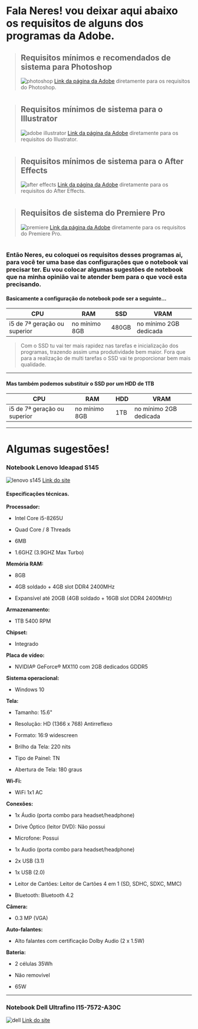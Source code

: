 
# Fala Neres! vou deixar aqui abaixo os requisitos de alguns dos programas da Adobe.
> ## Requisitos mínimos e recomendados de sistema para Photoshop
> ![photoshop](imagens/photoshop.png)
> [Link da página da Adobe](https://helpx.adobe.com/br/photoshop/system-requirements.html) diretamente para os requisitos do Photoshop.
#
> ## Requisitos mínimos de sistema para o Illustrator
> ![adobe illustrator](imagens/adobeillustrator.png)
> [Link da página da Adobe](https://helpx.adobe.com/br/illustrator/system-requirements.html) diretamente para os requisitos do Illustrator.
#
> ## Requisitos mínimos de sistema para o After Effects
> ![after effects](imagens/aftereffects.png)
> [Link da página da Adobe](https://helpx.adobe.com/br/after-effects/user-guide.html/br/after-effects/system-requirements.ug.html) diretamente para os requisitos do After Effects.
#
> ## Requisitos de sistema do Premiere Pro
> ![premiere](imagens/premiere.png)
> [Link da página da Adobe](https://helpx.adobe.com/br/premiere-pro/user-guide.html/br/premiere-pro/system-requirements.ug.html) diretamente para os requisitos do Premiere Pro.
#
### Então Neres, eu coloquei os requisitos desses programas ai, para você ter uma base das configurações que o notebook vai precisar ter. Eu vou colocar algumas sugestões de notebook que na minha opinião vai te atender bem para o que você esta precisando.
#### Basicamente a configuração do notebook pode ser a seguinte...
CPU | RAM | SSD | VRAM |
--- | --- | --- | ---- |
i5 de 7ª geração ou superior | no mínimo 8GB | 480GB | no mínimo 2GB dedicada |

> Com o SSD tu vai ter mais rapidez nas tarefas e inicialização dos programas, trazendo assim uma produtividade bem maior. Fora que para a realização de multi tarefas o SSD  vai te proporcionar bem mais qualidade.
---
#### Mas também podemos substituir o SSD por um HDD de 1TB
CPU | RAM | HDD | VRAM |
--- | --- | --- | ---- |
i5 de 7ª geração ou superior | no mínimo 8GB | 1TB | no mínimo 2GB dedicada |
---
# Algumas sugestões!
### Notebook Lenovo Ideapad S145
![lenovo s145](imagens/lenovoideapads145.png)
[Link do site](https://www.kabum.com.br/cgi-local/site/produtos/descricao_ofertas.cgi?codigo=115256)
#### Especificações técnicas.
**Processador:**

- Intel Core i5-8265U

- Quad Core / 8 Threads

- 6MB

- 1.6GHZ (3.9GHZ Max Turbo)

 

**Memória RAM:**

- 8GB

- 4GB soldado + 4GB slot DDR4 2400MHz

- Expansível até 20GB (4GB soldado + 16GB slot DDR4 2400MHz)

 

**Armazenamento:**

- 1TB 5400 RPM

 

**Chipset:**

- Integrado

 

**Placa de vídeo:**

- NVIDIA® GeForce® MX110 com 2GB dedicados GDDR5

 

**Sistema operacional:**

- Windows 10

 

**Tela:**

- Tamanho: 15.6"

- Resolução: HD (1366 x 768) Antirreflexo

- Formato: 16:9 widescreen

- Brilho da Tela: 220 nits

- Tipo de Painel: TN

- Abertura de Tela: 180 graus

 

**Wi-Fi:**

- WiFi 1x1 AC

 

**Conexões:**

- 1x Áudio (porta combo para headset/headphone)

- Drive Óptico (leitor DVD): Não possui

- Microfone: Possui

- 1x Audio (porta combo para headset/headphone)

- 2x USB (3.1)

- 1x USB (2.0)

- Leitor de Cartões: Leitor de Cartões 4 em 1 (SD, SDHC, SDXC, MMC)

- Bluetooth: Bluetooth 4.2

 

**Câmera:**

- 0.3 MP (VGA)

 

**Auto-falantes:**

- Alto falantes com certificação Dolby Audio (2 x 1.5W)

 

**Bateria:**

- 2 células 35Wh

- Não removível

- 65W
---
### Notebook Dell Ultrafino I15-7572-A30C 
![dell](imagens/dell01.png)
[Link do site](https://www.realnovidades.com/item/Notebook-Dell-Ultrafino-I15%252d7572%252dA30C-Intel-Core-i7-16GB-(GeForce-MX150-com-4GB)-1TB-128GB-SSD-Tela-Full-HD-.html)
